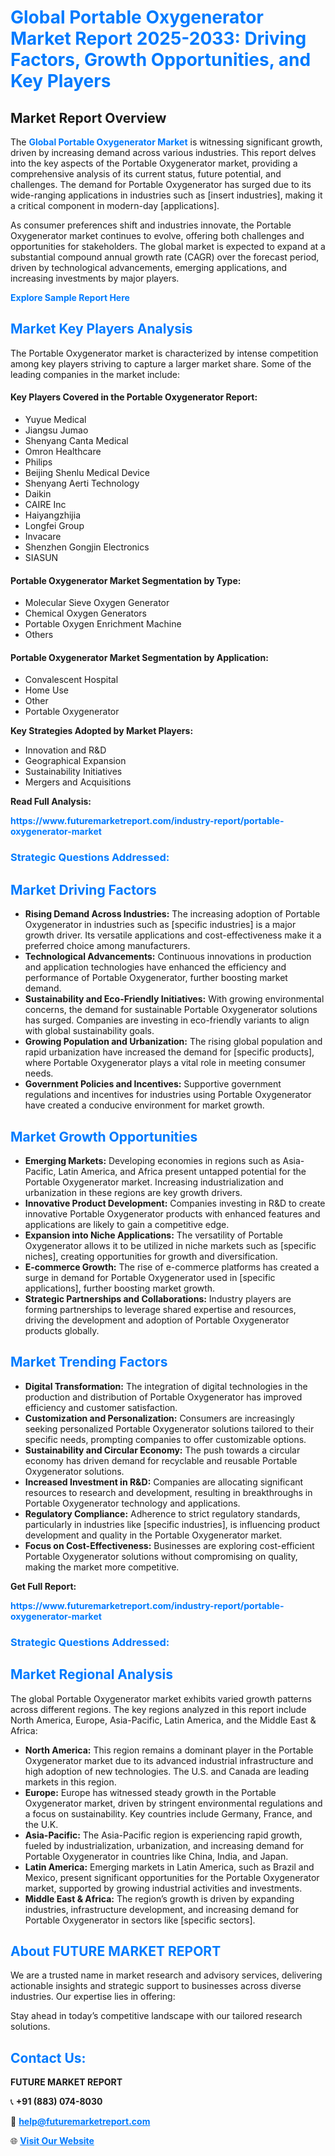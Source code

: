 <h1 style="color: #007BFF;">Global Portable Oxygenerator Market Report 2025-2033: Driving Factors, Growth Opportunities, and Key Players</h1>

<section id="overview">
<h2>Market Report Overview</h2>
<p>The <a href="https://www.futuremarketreport.com/industry-report/portable-oxygenerator-market" style="color: #007BFF; text-decoration: none;"><strong>Global Portable Oxygenerator Market</strong></a> is witnessing significant growth, driven by increasing demand across various industries. This report delves into the key aspects of the Portable Oxygenerator market, providing a comprehensive analysis of its current status, future potential, and challenges. The demand for Portable Oxygenerator has surged due to its wide-ranging applications in industries such as [insert industries], making it a critical component in modern-day [applications].</p>
<p>As consumer preferences shift and industries innovate, the Portable Oxygenerator market continues to evolve, offering both challenges and opportunities for stakeholders. The global market is expected to expand at a substantial compound annual growth rate (CAGR) over the forecast period, driven by technological advancements, emerging applications, and increasing investments by major players.</p>
</section>

<section id="overview">
<p><a href="https://www.futuremarketreport.com/request-sample/reportId=122024" style="color: #007BFF; text-decoration: none;"><strong>Explore Sample Report Here</strong></a></p>
</section>

<section id="key-players">
<h2 style="color: #007BFF;">Market Key Players Analysis</h2>
<p>The Portable Oxygenerator market is characterized by intense competition among key players striving to capture a larger market share. Some of the leading companies in the market include:</p>
<h4>Key Players Covered in the Portable Oxygenerator Report:</h4>
<ul><li>Yuyue Medical</li><li>Jiangsu Jumao</li><li>Shenyang Canta Medical</li><li>Omron Healthcare</li><li>Philips</li><li>Beijing Shenlu Medical Device</li><li>Shenyang Aerti Technology</li><li>Daikin</li><li>CAIRE Inc</li><li>Haiyangzhijia</li><li>Longfei Group</li><li>Invacare</li><li>Shenzhen Gongjin Electronics</li><li>SIASUN</li></ul>
<h4>Portable Oxygenerator Market Segmentation by Type:</h4>
<ul><li>Molecular Sieve Oxygen Generator</li><li>Chemical Oxygen Generators</li><li>Portable Oxygen Enrichment Machine</li><li>Others</li></ul>

<h4>Portable Oxygenerator Market Segmentation by Application:</h4>
<ul><li>Convalescent Hospital</li><li>Home Use</li><li>Other</li><li>Portable Oxygenerator</li></ul>
<p><strong>Key Strategies Adopted by Market Players:</strong></p>
<ul>
<li>Innovation and R&D</li>
<li>Geographical Expansion</li>
<li>Sustainability Initiatives</li>
<li>Mergers and Acquisitions</li>
</ul>
</section>

<section>
<p><strong>Read Full Analysis: </strong></p><a href="https://www.futuremarketreport.com/industry-report/portable-oxygenerator-market" style="color: #007BFF; text-decoration: none;"><strong>https://www.futuremarketreport.com/industry-report/portable-oxygenerator-market</strong></a>
<h3 style="color: #007BFF;">Strategic Questions Addressed:</h3>
</section>

<section id="driving-factors">
<h2 style="color: #007BFF;">Market Driving Factors</h2>
<ul>
<li><strong>Rising Demand Across Industries:</strong> The increasing adoption of Portable Oxygenerator in industries such as [specific industries] is a major growth driver. Its versatile applications and cost-effectiveness make it a preferred choice among manufacturers.</li>
<li><strong>Technological Advancements:</strong> Continuous innovations in production and application technologies have enhanced the efficiency and performance of Portable Oxygenerator, further boosting market demand.</li>
<li><strong>Sustainability and Eco-Friendly Initiatives:</strong> With growing environmental concerns, the demand for sustainable Portable Oxygenerator solutions has surged. Companies are investing in eco-friendly variants to align with global sustainability goals.</li>
<li><strong>Growing Population and Urbanization:</strong> The rising global population and rapid urbanization have increased the demand for [specific products], where Portable Oxygenerator plays a vital role in meeting consumer needs.</li>
<li><strong>Government Policies and Incentives:</strong> Supportive government regulations and incentives for industries using Portable Oxygenerator have created a conducive environment for market growth.</li>
</ul>
</section>

<section id="growth-opportunities">
<h2 style="color: #007BFF;">Market Growth Opportunities</h2>
<ul>
<li><strong>Emerging Markets:</strong> Developing economies in regions such as Asia-Pacific, Latin America, and Africa present untapped potential for the Portable Oxygenerator market. Increasing industrialization and urbanization in these regions are key growth drivers.</li>
<li><strong>Innovative Product Development:</strong> Companies investing in R&D to create innovative Portable Oxygenerator products with enhanced features and applications are likely to gain a competitive edge.</li>
<li><strong>Expansion into Niche Applications:</strong> The versatility of Portable Oxygenerator allows it to be utilized in niche markets such as [specific niches], creating opportunities for growth and diversification.</li>
<li><strong>E-commerce Growth:</strong> The rise of e-commerce platforms has created a surge in demand for Portable Oxygenerator used in [specific applications], further boosting market growth.</li>
<li><strong>Strategic Partnerships and Collaborations:</strong> Industry players are forming partnerships to leverage shared expertise and resources, driving the development and adoption of Portable Oxygenerator products globally.</li>
</ul>
</section>

<section id="trending-factors">
<h2 style="color: #007BFF;">Market Trending Factors</h2>
<ul>
<li><strong>Digital Transformation:</strong> The integration of digital technologies in the production and distribution of Portable Oxygenerator has improved efficiency and customer satisfaction.</li>
<li><strong>Customization and Personalization:</strong> Consumers are increasingly seeking personalized Portable Oxygenerator solutions tailored to their specific needs, prompting companies to offer customizable options.</li>
<li><strong>Sustainability and Circular Economy:</strong> The push towards a circular economy has driven demand for recyclable and reusable Portable Oxygenerator solutions.</li>
<li><strong>Increased Investment in R&D:</strong> Companies are allocating significant resources to research and development, resulting in breakthroughs in Portable Oxygenerator technology and applications.</li>
<li><strong>Regulatory Compliance:</strong> Adherence to strict regulatory standards, particularly in industries like [specific industries], is influencing product development and quality in the Portable Oxygenerator market.</li>
<li><strong>Focus on Cost-Effectiveness:</strong> Businesses are exploring cost-efficient Portable Oxygenerator solutions without compromising on quality, making the market more competitive.</li>
</ul>
</section>

<section>
<p><strong>Get Full Report: </strong></p><a href="https://www.futuremarketreport.com/industry-report/portable-oxygenerator-market" style="color: #007BFF; text-decoration: none;"><strong>https://www.futuremarketreport.com/industry-report/portable-oxygenerator-market</strong></a>
<h3 style="color: #007BFF;">Strategic Questions Addressed:</h3>
</section>


<section id="regional-analysis">
<h2 style="color: #007BFF;">Market Regional Analysis</h2>
<p>The global Portable Oxygenerator market exhibits varied growth patterns across different regions. The key regions analyzed in this report include North America, Europe, Asia-Pacific, Latin America, and the Middle East & Africa:</p>
<ul>
<li><strong>North America:</strong> This region remains a dominant player in the Portable Oxygenerator market due to its advanced industrial infrastructure and high adoption of new technologies. The U.S. and Canada are leading markets in this region.</li>
<li><strong>Europe:</strong> Europe has witnessed steady growth in the Portable Oxygenerator market, driven by stringent environmental regulations and a focus on sustainability. Key countries include Germany, France, and the U.K.</li>
<li><strong>Asia-Pacific:</strong> The Asia-Pacific region is experiencing rapid growth, fueled by industrialization, urbanization, and increasing demand for Portable Oxygenerator in countries like China, India, and Japan.</li>
<li><strong>Latin America:</strong> Emerging markets in Latin America, such as Brazil and Mexico, present significant opportunities for the Portable Oxygenerator market, supported by growing industrial activities and investments.</li>
<li><strong>Middle East & Africa:</strong> The region’s growth is driven by expanding industries, infrastructure development, and increasing demand for Portable Oxygenerator in sectors like [specific sectors].</li>
</ul>
</section>

<footer>
<h2 style="color: #007BFF;">About FUTURE MARKET REPORT</h2>
<p>We are a trusted name in market research and advisory services, delivering actionable insights and strategic support to businesses across diverse industries. Our expertise lies in offering:</p>

<p>Stay ahead in today’s competitive landscape with our tailored research solutions.</p>

<h2 style="color: #007BFF;">Contact Us:</h2>
<p><strong>FUTURE MARKET REPORT</strong></p>
<p>📞 <strong>+91 (883) 074-8030</strong></p>
<p>📧 <strong><a href="mailto:help@futuremarketreport.com" style="color: #007BFF;">help@futuremarketreport.com</a></strong></p>
<p>🌐 <strong><a href="https://www.futuremarketreport.com/" style="color: #007BFF;">Visit Our Website</a></strong></p>
</footer>
